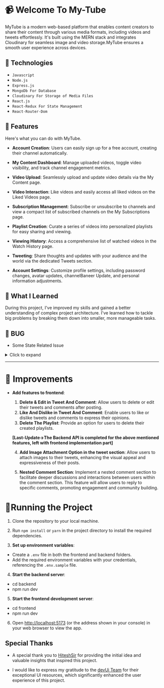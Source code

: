 # 📹 Welcome To My-Tube

MyTube is a modern web-based platform that enables content creators to share their content through various media formats, including videos and tweets effortlessly. It's built using the MERN stack and integrates Cloudinary for seamless image and video storage.MyTube ensures a smooth user experience across devices.

## 🧊 Technologies

- `Javascript`
- `Node.js`
- `Express.js`
- `MongoDb For Database`
- `Cloudinary For Storage of Media Files`
- `React.js`
- `React-Redux For State Management`
- `React-Router-Dom`

## 🚀 Features

Here's what you can do with MyTube.

- **Account Creation**: Users can easily sign up for a free account, creating their channel automatically.

- **My Content Dashboard**: Manage uploaded videos, toggle video visibility, and track channel engagement metrics.

- **Video Upload**: Seamlessly upload and update video details via the My Content page.

- **Video Interaction**: Like videos and easily access all liked videos on the Liked Videos page.

- **Subscription Management**: Subscribe or unsubscribe to channels and view a compact list of subscribed channels on the My Subscriptions page.

- **Playlist Creation**: Curate a series of videos into personalized playlists for easy sharing and viewing.

- **Viewing History**: Access a comprehensive list of watched videos in the Watch History page.

- **Tweeting**: Share thoughts and updates with your audience and the world via the dedicated Tweets section.

- **Account Settings**: Customize profile settings, including password changes, avatar updates, channelBaneer Update, and personal information adjustments.

## 📝 What I Learned

During this project, I've improved my skills and gained a better understanding of complex project architecture. I've learned how to tackle big problems by breaking them down into smaller, more manageable tasks.

## 🐞 BUG

- Some State Related Issue

<details>
<summary>Click to expand</summary>

#### Description

After posting a tweet or comment, the data fetched from the backend is not displaying correctly due to state management issues:

- Comments are displaying "NAN" instead of the expected data, despite receiving valid data from the backend.
- Tweets fail to update the associated image in the UI, even though the Redux state is updated correctly. However, upon reloading the page, the data appears as expected.

#### Steps to Reproduce

1. Log in to the MyTube platform.
2. Navigate to the tweet or comment section.
3. Post a new tweet or comment.
4. Observe the displayed data for the posted tweet or comment.

#### Expected Behavior

After posting a tweet or comment, the displayed data should accurately reflect the content posted, including any associated images, without requiring a page reload.

#### Actual Behavior

- Comments display "NAN" instead of the expected data, indicating a state management issue.
- Tweets fail to update the associated image in the UI, suggesting a disconnect between the Redux state and the UI rendering. However, the data appears correctly after reloading the page.

#### Additional Information

- This issue was observed on both desktop and mobile devices.
- No error messages are displayed to indicate the problem.
- Redux DevTools show that the state is updated correctly after posting a tweet or comment.

</details>

---

# 🚧 Improvements

- **Add features to frontend**:

  1. **Delete & Edit in Tweet And Comment**: Allow users to delete or edit their tweets and comments after posting.
  2. **Like And Dislike in Tweet And Comment**: Enable users to like or dislike tweets and comments to express their opinions.
  3. **Delete The Playlist**: Provide an option for users to delete their created playlists.

  **[Last-Update->The Backend API is completed for the above mentioned features, left with frontend implementation part]**

  4. **Add Image Attachment Option in the tweet section**: Allow users to attach images to their tweets, enhancing the visual appeal and expressiveness of their posts.

  5. **Nested Comment Section**: Implement a nested comment section to facilitate deeper discussions and interactions between users within the comment section. This feature will allow users to reply to specific comments, promoting engagement and community building.

# 🏃Running the Project

1. Clone the repository to your local machine.

2. Run `npm install` or `yarn` in the project directory to install the required dependencies.

3. **Set up environment variables**:

- Create a `.env` file in both the frontend and backend folders.
- Add the required environment variables with your credentials, referencing the `.env.sample` file.

4. **Start the backend server**:

- cd backend
- npm run dev

5. **Start the frontend development server**:

- cd frontend
- npm run dev

6. Open [http://localhost:5173](http://localhost:5173) (or the address shown in your console) in your web browser to view the app.

## Special Thanks

- A special thank you to [HiteshSir](https://www.youtube.com/@@HiteshChoudharydotcom) for providing the initial idea and valuable insights that inspired this project.

- I would like to express my gratitude to the [devUi Team](https://www.devui.io/) for their exceptional UI resources, which significantly enhanced the user experience of this project.
